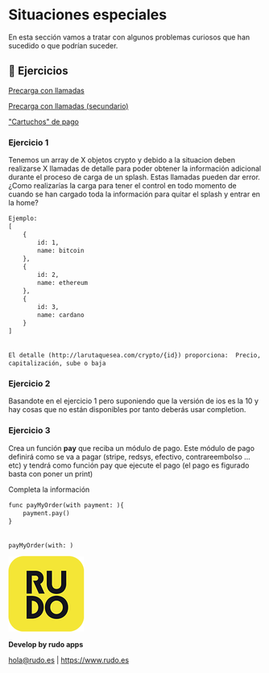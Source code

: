 # Situaciones especiales
En esta sección vamos a tratar con algunos problemas curiosos que han sucedido o que podrían suceder.

## 📝 Ejercicios
[Precarga con llamadas](#Ejercicio-1)

[Precarga con llamadas (secundario)](#Ejercicio-2)

["Cartuchos" de pago](#Ejercicio-3)

### Ejercicio 1
Tenemos un array de X objetos crypto y debido a la situacion deben realizarse X llamadas de detalle para poder obtener la información adicional durante el proceso de carga de un splash. Estas llamadas pueden dar error. ¿Como realizarías la carga para tener el control en todo momento de cuando se han cargado toda la información para quitar el splash y entrar en la home?

```
Ejemplo:
[
	{
		id: 1,
		name: bitcoin
	},
	{
		id: 2,
		name: ethereum
	},
	{
		id: 3,
		name: cardano
	}
]


El detalle (http://larutaquesea.com/crypto/{id}) proporciona:  Precio, capitalización, sube o baja
```

### Ejercicio 2
Basandote en el ejercicio 1 pero suponiendo que la versión de ios es la 10 y hay cosas que no están disponibles por tanto deberás usar completion.

### Ejercicio 3
Crea un función **pay** que reciba un módulo de pago. Este módulo de pago definirá como se va a pagar (stripe, redsys, efectivo, contrareembolso ... etc) y tendrá como función pay que ejecute el pago (el pago es figurado basta con poner un print)

Completa la información
```
func payMyOrder(with payment: ){
	payment.pay()
}


payMyOrder(with: )
```


![Rudo](../README/rudo.png)

**Develop by rudo apps**

hola@rudo.es | https://www.rudo.es